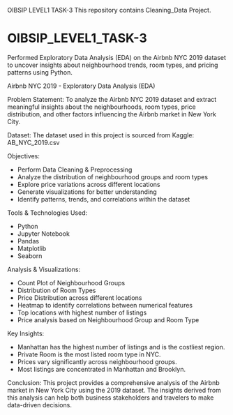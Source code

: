 OIBSIP LEVEL1 TASK-3
This repository contains Cleaning_Data Project.

# OIBSIP_LEVEL1_TASK-3
Performed Exploratory Data Analysis (EDA) on the Airbnb NYC 2019 dataset to uncover insights about neighbourhood trends, room types, and pricing patterns using Python.

Airbnb NYC 2019 - Exploratory Data Analysis (EDA)

Problem Statement:
To analyze the Airbnb NYC 2019 dataset and extract meaningful insights about the neighbourhoods, room types, price distribution, and other factors influencing the Airbnb market in New York City.

Dataset:
The dataset used in this project is sourced from Kaggle:
AB_NYC_2019.csv


Objectives:
- Perform Data Cleaning & Preprocessing
- Analyze the distribution of neighbourhood groups and room types
- Explore price variations across different locations
- Generate visualizations for better understanding
- Identify patterns, trends, and correlations within the dataset


Tools & Technologies Used:
- Python
- Jupyter Notebook
- Pandas
- Matplotlib
- Seaborn


Analysis & Visualizations:
 - Count Plot of Neighbourhood Groups
 - Distribution of Room Types
 - Price Distribution across different locations
 - Heatmap to identify correlations between numerical features
 - Top locations with highest number of listings
 - Price analysis based on Neighbourhood Group and Room Type


Key Insights:
- Manhattan has the highest number of listings and is the costliest region.
- Private Room is the most listed room type in NYC.
- Prices vary significantly across neighbourhood groups.
- Most listings are concentrated in Manhattan and Brooklyn.


Conclusion:
This project provides a comprehensive analysis of the Airbnb market in New York City using the 2019 dataset. The insights derived from this analysis can help both business stakeholders and travelers to make data-driven decisions.


